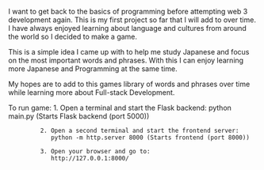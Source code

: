 I want to get back to the basics of programming before attempting web 3 development again. 
This is my first project so far that I will add to over time. 
I have always enjoyed learning about language and cultures from around the world so I decided to make a game.

This is a simple idea I came up with to help me study Japanese and focus on the most important words and phrases. 
With this I can enjoy learning more Japanese and Programming at the same time.

My hopes are to add to this games library of words and phrases over time while learning more about Full-stack Development.

To run game: 
             1. Open a terminal and start the Flask backend:
                python main.py (Starts Flask backend (port 5000))

             2. Open a second terminal and start the frontend server:
                python -m http.server 8000 (Starts frontend (port 8000))

             3. Open your browser and go to:
                http://127.0.0.1:8000/
                   
